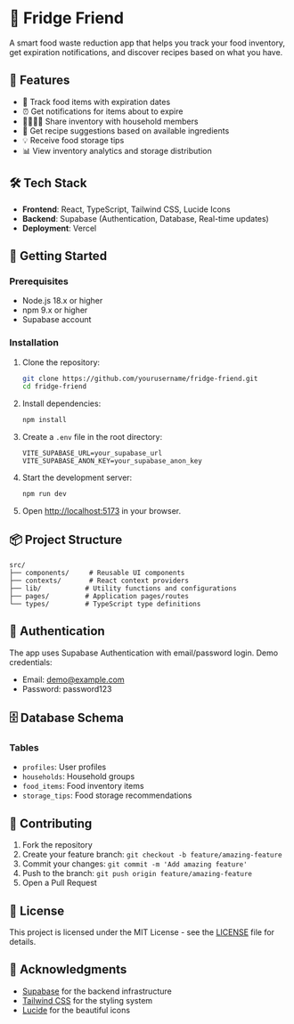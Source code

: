 # 🌟 Fridge Friend

A smart food waste reduction app that helps you track your food inventory, get expiration notifications, and discover recipes based on what you have.

## 🚀 Features

- 📝 Track food items with expiration dates
- ⏰ Get notifications for items about to expire
- 👨‍👩‍👧‍👦 Share inventory with household members
- 🥘 Get recipe suggestions based on available ingredients
- 💡 Receive food storage tips
- 📊 View inventory analytics and storage distribution

## 🛠️ Tech Stack

- **Frontend**: React, TypeScript, Tailwind CSS, Lucide Icons
- **Backend**: Supabase (Authentication, Database, Real-time updates)
- **Deployment**: Vercel

## 🏁 Getting Started

### Prerequisites

- Node.js 18.x or higher
- npm 9.x or higher
- Supabase account

### Installation

1. Clone the repository:

   ```bash
   git clone https://github.com/yourusername/fridge-friend.git
   cd fridge-friend
   ```

2. Install dependencies:

   ```bash
   npm install
   ```

3. Create a `.env` file in the root directory:

   ```env
   VITE_SUPABASE_URL=your_supabase_url
   VITE_SUPABASE_ANON_KEY=your_supabase_anon_key
   ```

4. Start the development server:

   ```bash
   npm run dev
   ```

5. Open [http://localhost:5173](http://localhost:5173) in your browser.

## 📦 Project Structure

```
src/
├── components/     # Reusable UI components
├── contexts/       # React context providers
├── lib/           # Utility functions and configurations
├── pages/         # Application pages/routes
└── types/         # TypeScript type definitions
```

## 🔑 Authentication

The app uses Supabase Authentication with email/password login. Demo credentials:

- Email: demo@example.com
- Password: password123

## 🗄️ Database Schema

### Tables

- `profiles`: User profiles
- `households`: Household groups
- `food_items`: Food inventory items
- `storage_tips`: Food storage recommendations

## 🤝 Contributing

1. Fork the repository
2. Create your feature branch: `git checkout -b feature/amazing-feature`
3. Commit your changes: `git commit -m 'Add amazing feature'`
4. Push to the branch: `git push origin feature/amazing-feature`
5. Open a Pull Request

## 📝 License

This project is licensed under the MIT License - see the [LICENSE](LICENSE) file for details.

## 🙏 Acknowledgments

- [Supabase](https://supabase.com/) for the backend infrastructure
- [Tailwind CSS](https://tailwindcss.com/) for the styling system
- [Lucide](https://lucide.dev/) for the beautiful icons
